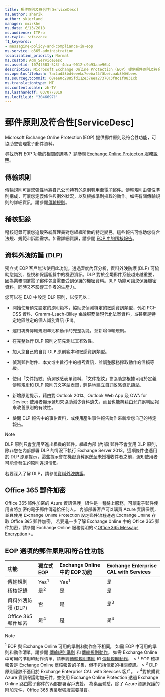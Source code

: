 ```yaml
---
title: 郵件原則及符合性[ServiceDesc]
ms.author: sharik
author: skjerland
manager: mnirkhe
ms.date: 6/13/2018
ms.audience: ITPro
ms.topic: reference
f1_keywords:
- messaging-policy-and-compliance-in-eop
ms.service: o365-administration
localization_priority: Normal
ms.custom: Adm_ServiceDesc
ms.assetid: 1074f583-523f-4dca-9012-c9b93aae96b7
description: Microsoft Exchange Online Protection (EOP) 提供郵件原則及符合性功能，可協助您管理電子郵件資料。
ms.openlocfilehash: 7ac2ad58bd4eeebc7ee0af3f5befcaab8959beec
ms.sourcegitcommit: 68eee0c2885fd112e37eea27370c3f8c1f0831cb
ms.translationtype: MT
ms.contentlocale: zh-TW
ms.lasthandoff: 03/07/2019
ms.locfileid: "30466970"
---
```

# <a name="messaging-policy-and-complianceservicedesc"></a>郵件原則及符合性[ServiceDesc]

Microsoft Exchange Online Protection (EOP) 提供郵件原則及符合性功能，可協助您管理電子郵件資料。
  
尋找所有 EOP 功能的相關資訊嗎？ 請參閱 [Exchange Online Protection 服務說明](exchange-online-protection-service-description.md)。
  
## <a name="transport-rules"></a>傳輸規則
<a name="BKMK_transportrules"> </a>

傳輸規則可讓您彈性地將自己公司特有的原則套用至電子郵件。傳輸規則由彈性準則構成，可讓您定義條件和例外狀況，以及根據準則採取的動作。如需有關傳輸規則的詳細資訊，請參閱[傳輸規則](https://go.microsoft.com/fwlink/p/?LinkId=320399)。
  
## <a name="audit-logging"></a>稽核記錄
<a name="BKMK_auditlogging"> </a>

稽核記錄可讓您追蹤系統管理員對您組織所做的特定變更。這些報告可協助您符合法規、規範和訴訟需求。如需詳細資訊，請參閱 [EOP 中的稽核報告](https://go.microsoft.com/fwlink/p/?LinkId=314258)。
  
## <a name="data-loss-prevention-dlp"></a>資料外洩防護 (DLP)
<a name="BKMK_datalossprevention"> </a>

獨立式 EOP 客戶無法使用此功能。透過深度內容分析，資料外洩防護 (DLP) 可協助您識別、監視和保護組織中的機密資訊。DLP 對於企業郵件系統越來越重要，因為業務關鍵電子郵件包含需要受到保護的機密資料。DLP 功能可讓您保護機密資料，同時又不影響工作者的生產力。
  
您可以在 EAC 中設定 DLP 原則，以便可以：
  
- 開始使用預先設定的原則範本，協助您偵測特定的敏感資訊類型，例如 PCI-DSS 資料、Gramm-Leach-Bliley 金融服務業現代化法案資料，或甚至是特定地區設定的個人識別資訊 (PII)。
    
- 運用現有傳輸規則準則和動作的完整功能，並新增傳輸規則。
    
- 在完整執行 DLP 原則之前先測試其有效性。
    
- 加入您自己的自訂 DLP 原則範本和敏感資訊類型。
    
- 偵測郵件附件、本文或主旨行中的機密資訊，並調整服務採取動作的信賴等級。
    
- 使用「文件指紋」偵測敏感表單資料。「文件指紋」會協助您根據可用於定義傳輸規則和 DLP 原則的文字型表單，輕易地建立自訂敏感資訊類型。
    
- 新增原則提示，藉由對 Outlook 2013、Outlook Web App 及 OWA for Devices 使用者顯示通知來協助減少資料遺失，而且也能夠藉由允許誤判回報來改善原則的有效性。
    
- 檢閱 DLP 報告中的事件資料，或使用產生事件報告動作來新增您自己的特定報告。
    
> [!NOTE]
> DLP 原則只會套用至進出組織的郵件。組織內部 (內部) 郵件不會套用 DLP 原則，除非您在內部部署 DLP 的情況下執行 Exchange Server 2013。這項條件也適用於 DLP 原則提示，這些提示會在機密資料誤送至未授權收件者之前，通知使用者可能會發生的原則違規情形。 
  
若要深入了解 DLP，請參閱[資料外洩防護](https://go.microsoft.com/fwlink/p/?LinkId=320398)。
  
## <a name="office-365-message-encryption"></a>Office 365 郵件加密
<a name="BKMK_OME_in_EOP"> </a>

Office 365 郵件加密的 Azure 資訊保護，組件是一種線上服務，可讓電子郵件使用者將加密的電子郵件傳送給任何人。 內部部署客戶可以購買 Azure 資訊保護，並且使用 Exchange Online Protection 設定郵件流程通過 Exchange Online 存取 Office 365 郵件加密。 若要進一步了解 Exchange Online 中的 Office 365 郵件加密，請參閱 Exchange Online 服務說明的＜[Office 365 Message Encryption](../exchange-online-service-description/message-policy-and-compliance.md#office-365-message-encryption)＞。 
  
## <a name="messaging-policy-and-compliance-features-across-eop-options"></a>EOP 選項的郵件原則和符合性功能
<a name="BKMK_OME_in_EOP"> </a>

|**功能**|**獨立式 EOP**|**Exchange Online 中的 EOP 功能**|**Exchange Enterprise CAL with Services**|
|:-----|:-----|:-----|:-----|
|傳輸規則  <br/> |Yes<sup>1</sup> <br/> |Yes<sup>1</sup> <br/> |是  <br/> |
|稽核記錄  <br/> |是<sup>2</sup> <br/> |是  <br/> |是  <br/> |
|資料外洩防護 (DLP)  <br/> |否  <br/> |是  <br/> |是<sup>3</sup> <br/> |
|Office 365 郵件加密  <br/> |是<sup>4</sup> <br/> |是  <br/> |是<sup>4</sup> <br/> |
   
> [!NOTE]
> <sup>1</sup> EOP 與 Exchange Online 可用的準則和動作各不相同。 如需 EOP 中可用的準則和動作清單，請參閱 [傳輸規則準則](https://go.microsoft.com/fwlink/p/?LinkId=320392) 和 [傳輸規則動作](https://go.microsoft.com/fwlink/p/?LinkId=320393)。 如需 Exchange Online 中可用的準則和動作清單，請參閱[傳輸規則準則](https://go.microsoft.com/fwlink/p/?LinkId=320394) 和 [傳輸規則動作](https://go.microsoft.com/fwlink/p/?LinkId=320395)。 > <sup>2</sup> EOP 稽核報告是 Exchange Online 稽核報告的子集，但不包括信箱的相關資訊。 > <sup>3</sup> DLP 原則祕訣不適用於 Exchange Enterprise CAL with Services 客戶。 > <sup>4</sup>對於購買 Azure 資訊保護附加元件，並使用 Exchange Online Protection 透過 Exchange Online 路由電子郵件的內部部署客戶支援。 為桌面體驗，除了 Azure 資訊保護的附加元件，Office 365 專業增強版需要購買。 
  

